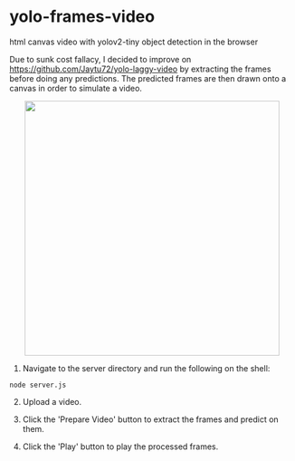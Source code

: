 # yolo-frames-video
html canvas video with yolov2-tiny object detection in the browser

Due to sunk cost fallacy, I decided to improve on https://github.com/Jaytu72/yolo-laggy-video by extracting the frames before doing any predictions. The predicted frames are then drawn onto a canvas in order to simulate a video.

<p align="center">
<img src="yolo_frames_video.gif" width="450" height="450">
</p>

1. Navigate to the server directory and run the following on the shell:
```shell
node server.js
```
2. Upload a video.

3. Click the 'Prepare Video' button to extract the frames and predict on them.

4. Click the 'Play' button to play the processed frames.
